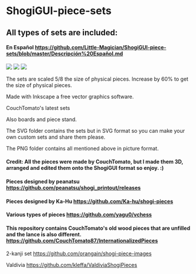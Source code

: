 # ShogiGUI-piece-sets
## All types of sets are included:

#### En Español https://github.com/Little-Magician/ShogiGUI-piece-sets/blob/master/Descripción%20Español.md

<img src="https://github.com/Little-Magician/ShogiGUI-piece-sets/blob/master/PNG/Kanji%20P.png">
<img src="https://github.com/Little-Magician/ShogiGUI-piece-sets/blob/master/PNG/2-Kanji%20orangain%20W.png">
<img src="https://github.com/Little-Magician/ShogiGUI-piece-sets/blob/master/PNG/International.png">

The sets are scaled 5/8 the size of physical pieces. Increase by 60% to get the size of physical pieces.

Made with Inkscape a free vector graphics software.

CouchTomato's latest sets

Also boards and piece stand.

The SVG folder contains the sets but in SVG format so you can make your own custom sets and share them please.

The PNG folder contains all mentioned above in picture format.

#### Credit: All the pieces were made by CouchTomato, but I made them 3D, arranged and edited them onto the ShogiGUI format so enjoy. :)

#### Pieces designed by peanatsu https://github.com/peanatsu/shogi_printout/releases

#### Pieces designed by Ka-Hu https://github.com/Ka-hu/shogi-pieces

#### Various types of pieces https://github.com/yagu0/vchess

#### This repository contains CouchTomato's old wood pieces that are unfilled and the lance is also different. https://github.com/CouchTomato87/InternationalizedPieces

2-kanji set https://github.com/orangain/shogi-piece-images

Valdivia https://github.com/kleffa/ValdiviaShogiPieces
